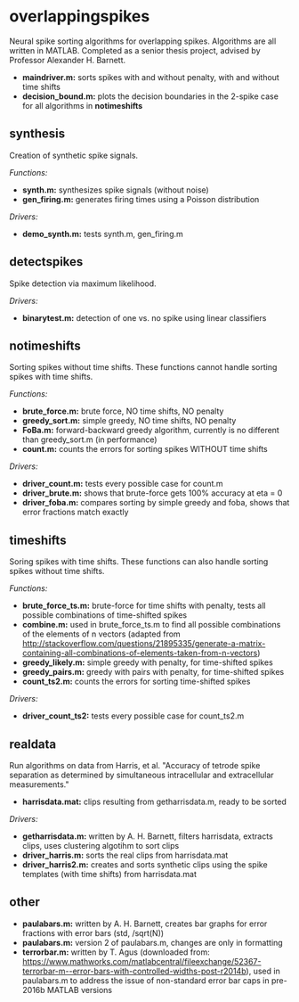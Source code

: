 # overlappingspikes
Neural spike sorting algorithms for overlapping spikes. Algorithms are all written in MATLAB. Completed as a senior thesis project, advised by Professor Alexander H. Barnett. 

- **maindriver.m:** sorts spikes with and without penalty, with and without time shifts
- **decision_bound.m:** plots the decision boundaries in the 2-spike case for all algorithms in **notimeshifts**

## synthesis
Creation of synthetic spike signals. 

*Functions:*
- **synth.m:** synthesizes spike signals (without noise)
- **gen_firing.m:** generates firing times using a Poisson distribution
  
*Drivers:*
- **demo_synth.m:** tests synth.m, gen_firing.m
  
## detectspikes
Spike detection via maximum likelihood.

*Drivers:*
- **binarytest.m:** detection of one vs. no spike using linear classifiers
  
## notimeshifts
Sorting spikes without time shifts. These functions cannot handle sorting spikes with time shifts.

*Functions:*
- **brute_force.m:** brute force, NO time shifts, NO penalty
- **greedy_sort.m:** simple greedy, NO time shifts, NO penalty
- **FoBa.m:** forward-backward greedy algorithm, currently is no different than greedy_sort.m (in performance)
- **count.m:** counts the errors for sorting spikes WITHOUT time shifts

*Drivers:*
- **driver_count.m:** tests every possible case for count.m
- **driver_brute.m:** shows that brute-force gets 100% accuracy at eta = 0
- **driver_foba.m:** compares sorting by simple greedy and foba, shows that error fractions match exactly

## timeshifts
Soring spikes with time shifts. These functions can also handle sorting spikes without time shifts.

*Functions:*
- **brute_force_ts.m:** brute-force for time shifts with penalty, tests all possible combinations of time-shifted spikes
- **combine.m:** used in brute_force_ts.m to find all possible combinations of the elements of n vectors (adapted from http://stackoverflow.com/questions/21895335/generate-a-matrix-containing-all-combinations-of-elements-taken-from-n-vectors)
- **greedy_likely.m:** simple greedy with penalty, for time-shifted spikes
- **greedy_pairs.m:** greedy with pairs with penalty, for time-shifted spikes
- **count_ts2.m:** counts the errors for sorting time-shifted spikes

*Drivers:*
- **driver_count_ts2:** tests every possible case for count_ts2.m

## realdata
Run algorithms on data from Harris, et al. "Accuracy of tetrode spike separation as determined by simultaneous intracellular and extracellular measurements."
- **harrisdata.mat:** clips resulting from getharrisdata.m, ready to be sorted

*Drivers:*
- **getharrisdata.m:** written by A. H. Barnett, filters harrisdata, extracts clips, uses clustering algotihm to sort clips
- **driver_harris.m:** sorts the real clips from harrisdata.mat
- **driver_harris2.m:** creates and sorts synthetic clips using the spike templates (with time shifts) from harrisdata.mat

## other
- **paulabars.m:** written by A. H. Barnett, creates bar graphs for error fractions with error bars (std, /sqrt(N))
- **paulabars.m:** version 2 of paulabars.m, changes are only in formatting
- **terrorbar.m:** written by T. Agus (downloaded from: https://www.mathworks.com/matlabcentral/fileexchange/52367-terrorbar-m--error-bars-with-controlled-widths-post-r2014b), used in paulabars.m to address the issue of non-standard error bar caps in pre-2016b MATLAB versions
